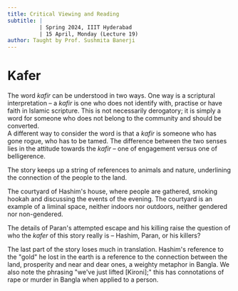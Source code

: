 ```yaml
---
title: Critical Viewing and Reading
subtitle: |
          | Spring 2024, IIIT Hyderabad
          | 15 April, Monday (Lecture 19)
author: Taught by Prof. Sushmita Banerji
---
```


# Kafer
The word *kafir* can be understood in two ways. One way is a scriptural interpretation – a *kafir* is one who does not identify with, practise or have faith in Islamic scripture. This is not necessarily derogatory; it is simply a word for someone who does not belong to the community and should be converted.  
A different way to consider the word is that a *kafir* is someone who has gone rogue, who has to be tamed. The difference between the two senses lies in the attitude towards the *kafir* – one of engagement versus one of belligerence.

The story keeps up a string of references to animals and nature, underlining the connection of the people to the land.

The courtyard of Hashim's house, where people are gathered, smoking hookah and discussing the events of the evening. The courtyard is an example of a liminal space, neither indoors nor outdoors, neither gendered nor non-gendered.

The details of Paran's attempted escape and his killing raise the question of who the *kafer* of this story really is – Hashim, Paran, or his killers?

The last part of the story loses much in translation. Hashim's reference to the "gold" he lost in the earth is a reference to the connection between the land, prosperity and near and dear ones, a weighty metaphor in Bangla.
We also note the phrasing "we've just lifted [Kironi];" this has connotations of rape or murder in Bangla when applied to a person.
